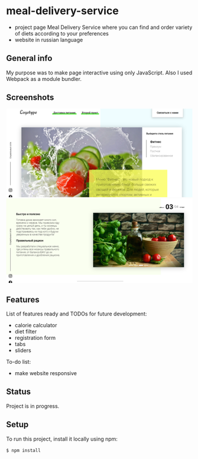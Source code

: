 # meal-delivery-service
- project page Meal Delivery Service where you can find and order variety of diets according to your preferences
- website in russian language
 
## General info
My purpose was to make page interactive using only JavaScript. Also I used Webpack as a module bundler.

## Screenshots
![screenshot](img/screenshot.png)
![screenshot-2](img/screenshot-2.png)

## Features
List of features ready and TODOs for future development:
* calorie calculator
* diet filter
* registration form
* tabs
* sliders

To-do list:
* make website responsive

## Status
Project is in progress.

## Setup
To run this project, install it locally using npm:

```
$ npm install
```
